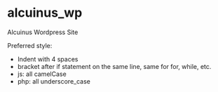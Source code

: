 # alcuinus_wp
Alcuinus Wordpress Site

Preferred style:

* Indent with 4 spaces
* bracket after if statement on the same line, same for for, while, etc.
* js: all camelCase
* php: all underscore_case
